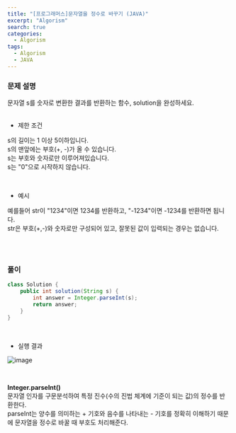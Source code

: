 ```yaml
---
title: "[프로그래머스]문자열을 정수로 바꾸기 (JAVA)"
excerpt: "Algorism"
search: true
categories: 
  - Algorism
tags: 
  - Algorism
  - JAVA
---
```



### 문제 설명

문자열 s를 숫자로 변환한 결과를 반환하는 함수, solution을 완성하세요.<br><br>

- 제한 조건 

s의 길이는 1 이상 5이하입니다.<br>
s의 맨앞에는 부호(+, -)가 올 수 있습니다.<br>
s는 부호와 숫자로만 이루어져있습니다.<br>
s는 "0"으로 시작하지 않습니다.<br>



<br>

- 예시 

예를들어 str이 "1234"이면 1234를 반환하고, "-1234"이면 -1234를 반환하면 됩니다.<br>
str은 부호(+,-)와 숫자로만 구성되어 있고, 잘못된 값이 입력되는 경우는 없습니다.<br>




<br><br>


### 풀이

```java
class Solution {
    public int solution(String s) {
        int answer = Integer.parseInt(s);
        return answer;
    }
}
```

<br>

- 실행 결과

![image](https://user-images.githubusercontent.com/73421820/119677939-199ded80-be7a-11eb-9adc-1ed2c89a12ae.png)

<br>


**Integer.parseInt()**<br>
문자열 인자를 구문분석하여 특정 진수(수의 진법 체계에 기준이 되는 값)의 정수를 반환한다.<br>
parseInt는 양수를 의미하는 + 기호와 음수를 나타내는 - 기호를 정확히 이해하기 때문에 문자열을 정수로 바꿀 때 부호도 처리해준다.<br>




<br><br>
